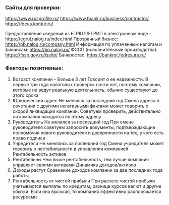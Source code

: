 ### Сайты для проверки:
https://www.rusprofile.ru/
https://www.tbank.ru/business/contractor/
https://focus.kontur.ru/

Предоставление сведений из ЕГРЮЛ/ЕГРИП в электронном виде - https://egrul.nalog.ru/index.html
Прозрачный бизнес: https://pb.nalog.ru/company.html
Информация по уплаченным налогам и финансам: https://bo.nalog.ru/
ФССП (исполнительные производства): https://fssp.gov.ru/iss/ip/
Банкроство: https://bankrot.fedresurs.ru/

### Факторы позитивные:

1. Возраст компании - Больше 3 лет
Говорит о ее надежности. В первые три года налоговых проверок почти нет, поэтому компании, которые не ведут реальную деятельность, обычно существуют до этого срока
2. Юридический адрес
Не менялся за последний год
Смена адреса в сочетании с другими негативными фактами может говорить о скорой ликвидации компании. Советуем проверить, действительно ли компания находится по этому адресу
3. Руководитель
Не менялся за последний год
При смене руководителя советуем запросить документы, подтверждающие полномочия нового руководителя и доверенности на тех, у кого есть право подписи
4. Учредители
Не менялись за последний год
Смена учредителя может говорить о нестабильности в управлении компанией
Рентабельность активов
5. Рентабельны
Чем выше рентабельность, тем лучше компания управляет своими активами
Динамика доходов/активов
6. Доходы растут
Сравнение доходов компании за два последних года работы
7. Рентабельность от чистой прибыли
При расчете чистой прибыли учитываются выплаты по кредитам, разница курсов валют и другие убытки. Если она высокая, то компания эффективно распоряжается ресурсами
